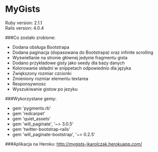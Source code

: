 MyGists
=======

Ruby version: 2.1.1  
Rails version: 4.0.4

###Co zostało zrobione:

* Dodana obsługa Bootstrapa
* Dodana paginacja (dopasowana do Bootstrapa) oraz infinite scrolling
* Wyświetlanie na stronie głównej jedynie fragmentu gista
* Dodano przykładowe gisty jako seedy dla bazy danych
* Kolorowanie składni w snippetach odpowiednio dla języka
* Zwiększony rozmiar czcionki
* Zmieniony rozmiar elementu textarea
* Responsywnosc
* Wyszukiwanie gistow po jezyku

###Wykorzystane gemy:

* gem 'pygments.rb'  
* gem 'redcarpet'  
* gem 'quiet_assets'  
* gem 'will_paginate', '~> 3.0.5'  
* gem 'twitter-bootstrap-rails'  
* gem 'will_paginate-bootstrap', '~> 0.2.5' 

###Aplikacja na Heroku:
http://mygists-jkarolczak.herokuapp.com/
